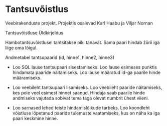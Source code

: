 # Tantsuvõistlus
 Veebirakenduste projekt. Projektis osalevad Karl Haabu ja Viljar Nornan

Tantsuvõistluse Üldkirjeldus

Hambotantsuvõistlusel tantsitakse piki tänavat. Sama paari hindab žürii iga liige oma lõigul.

Andmetabel tantsupaarid (id, hinne1, hinne2, hinne3)

* Loo SQL lause tantsupaari sisestamiseks. Loo lause esimeses punktis hindamata paaride näitamiseks. Loo lause määratud id-ga paarile hinde määramiseks.

* Loo veebileht tantsupaari lisamiseks. Loo veebileht paaride näitamiseks, kes pole veel esimest hinnet saanud. Hindaja saab paarile hinde andmiseks vajutada sobivat tema taga olevat numbrit ühest viieni.

* Loo sarnased lehed teiste hindamislõikude tarbeks. Loo koondleht võistluse lõpetanud paaride tulemuste vaatamiseks, kus on näha ka iga paari keskmine hinne.
